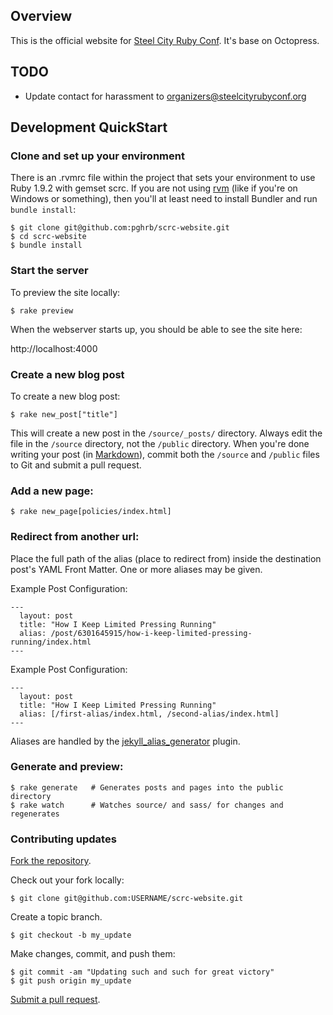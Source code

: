 ## Overview

This is the official website for [Steel City Ruby Conf](http://steelcityrubyconf.org). It's base on Octopress.

## TODO

* Update contact for harassment to organizers@steelcityrubyconf.org

## Development QuickStart

### Clone and set up your environment

There is an .rvmrc file within the project that sets your environment to use Ruby 1.9.2 with gemset scrc. If you are not using [rvm](https://rvm.io/) (like if you're on Windows or something), then you'll at least need to install Bundler and run `bundle install`:

    $ git clone git@github.com:pghrb/scrc-website.git
    $ cd scrc-website
    $ bundle install

### Start the server

To preview the site locally:

    $ rake preview

When the webserver starts up, you should be able to see the site here:

http://localhost:4000

### Create a new blog post

To create a new blog post:

    $ rake new_post["title"]

This will create a new post in the `/source/_posts/` directory. Always edit the file in the `/source` directory, not the `/public` directory. When you're done writing your post (in [Markdown](http://daringfireball.net/projects/markdown/syntax)), commit both the `/source` and `/public` files to Git and submit a pull request.

### Add a new page:

    $ rake new_page[policies/index.html]

### Redirect from another url:

Place the full path of the alias (place to redirect from) inside the
destination post's YAML Front Matter. One or more aliases may be given.

Example Post Configuration:

    ---
      layout: post
      title: "How I Keep Limited Pressing Running"
      alias: /post/6301645915/how-i-keep-limited-pressing-running/index.html
    ---

Example Post Configuration:

    ---
      layout: post
      title: "How I Keep Limited Pressing Running"
      alias: [/first-alias/index.html, /second-alias/index.html]
    ---

Aliases are handled by the [jekyll_alias_generator](https://github.com/tsmango/jekyll_alias_generator) plugin.

### Generate and preview:

    $ rake generate   # Generates posts and pages into the public directory
    $ rake watch      # Watches source/ and sass/ for changes and regenerates

### Contributing updates

[Fork the repository](http://help.github.com/fork-a-repo/).

Check out your fork locally:

    $ git clone git@github.com:USERNAME/scrc-website.git

Create a topic branch.

    $ git checkout -b my_update

Make changes, commit, and push them:

    $ git commit -am "Updating such and such for great victory"
    $ git push origin my_update

[Submit a pull request](http://help.github.com/send-pull-requests/).
